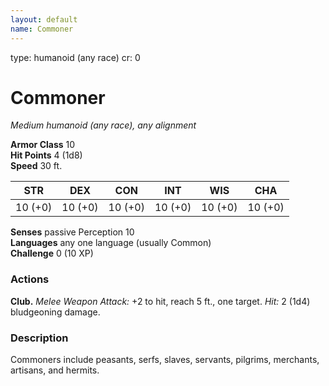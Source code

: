 ```yaml
---
layout: default
name: Commoner
---
```

type: humanoid (any race)
cr: 0

# Commoner 
_Medium humanoid (any race), any alignment_

**Armor Class** 10    
**Hit Points** 4 (1d8)    
**Speed** 30 ft. 

| STR     | DEX     | CON     | INT     | WIS     | CHA     |
|---------|---------|---------|---------|---------|---------|
| 10 (+0) | 10 (+0) | 10 (+0) | 10 (+0) | 10 (+0) | 10 (+0) |   

**Senses** passive Perception 10    
**Languages** any one language (usually Common)    
**Challenge** 0 (10 XP) 

### Actions 
**Club.** _Melee Weapon Attack:_ +2 to hit, reach 5 ft., one target. _Hit:_ 2 (1d4) bludgeoning damage. 

### Description
Commoners include peasants, serfs, slaves, servants, pilgrims, merchants, artisans, and hermits. 